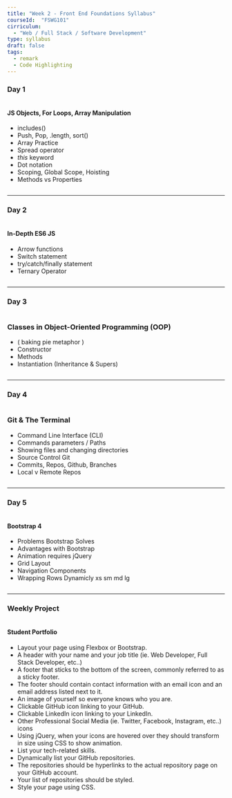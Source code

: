 ```yaml
---
title: "Week 2 - Front End Foundations Syllabus"
courseId:  "FSWG101"
cirriculum:  
  - "Web / Full Stack / Software Development"
type: syllabus
draft: false
tags:
  - remark
  - Code Highlighting
---
```


### Day 1

<div class="row">
<div class="column">

#### JS Objects, For Loops, Array Manipulation

* includes()
* Push, Pop, .length, sort()
* Array Practice
* Spread operator
* _this_ keyword
* Dot notation
* Scoping, Global Scope, Hoisting
* Methods vs Properties

</div>
</div>

---

### Day 2

<div class="row">
<div class="column">

#### In-Depth ES6 JS

* Arrow functions
* Switch statement
* try/catch/finally statement
* Ternary Operator

</div>
</div>

---

### Day 3

<div class="row">
<div class="column">

### Classes in Object-Oriented Programming (OOP)
* ( baking pie metaphor )
* Constructor
* Methods
* Instantiation (Inheritance & Supers)

</div>
</div>

---

### Day 4

<div class="row">
<div class="column">

### Git & The Terminal

* Command Line Interface (CLI)
* Commands parameters / Paths
* Showing files and changing directories
* Source Control Git
* Commits, Repos, Github, Branches
* Local v Remote Repos

</div>
</div>

---

### Day 5

<div class="row">
<div class="column">

#### Bootstrap 4

* Problems Bootstrap Solves
* Advantages with Bootstrap
* Animation requires jQuery
* Grid Layout
* Navigation Components
* Wrapping Rows Dynamicly xs sm md lg

</div>
</div>

---

### Weekly Project

<div class="row">
<div class="column">

#### Student Portfolio

* Layout your page using Flexbox or Bootstrap.
* A header with your name and your job title (ie. Web Developer, Full Stack Developer, etc..)
* A footer that sticks to the bottom of the screen, commonly referred to as a sticky footer.
* The footer should contain contact information with an email icon and an email address listed next to it.
* An image of yourself so everyone knows who you are.
* Clickable GitHub icon linking to your GitHub.
* Clickable LinkedIn icon linking to your LinkedIn.
* Other Professional Social Media (ie. Twitter, Facebook, Instagram, etc..) icons
* Using jQuery, when your icons are hovered over they should transform in size using CSS to show animation.
* List your tech-related skills.
* Dynamically list your GitHub repositories.
* The repositories should be hyperlinks to the actual repository page on your GitHub account.
* Your list of repositories should be styled.
* Style your page using CSS.

</div>
</div>
